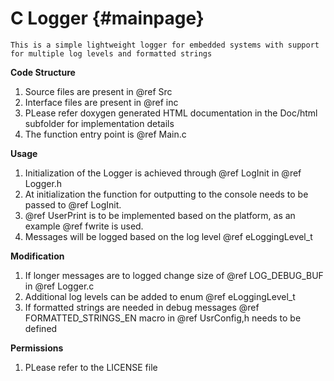 C Logger                      {#mainpage}
============
    This is a simple lightweight logger for embedded systems with support for multiple log levels and formatted strings

**Code Structure**

1. Source files are present in @ref Src
2. Interface files are present in @ref inc
3. PLease refer doxygen generated HTML documentation in the Doc/html subfolder for implementation details
4. The function entry point is @ref Main.c

**Usage**

1. Initialization of the Logger is achieved through @ref LogInit in @ref Logger.h
2. At initialization the function for outputting to the console needs to be passed to @ref LogInit.
3. @ref UserPrint is to be implemented based on the platform, as an example @ref fwrite is used.
4. Messages will be logged based on the log level @ref eLoggingLevel_t


**Modification**

1. If longer messages are to logged change size of @ref LOG_DEBUG_BUF in @ref Logger.c
2. Additional log levels can be added to enum @ref eLoggingLevel_t
4. If formatted strings are needed in debug messages @ref FORMATTED_STRINGS_EN macro in @ref UsrConfig,h needs to be defined


**Permissions**

1. PLease refer to the LICENSE file 